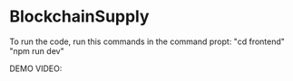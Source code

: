# BlockchainSupply

To run the code, run this commands in the command propt:
"cd frontend"
"npm run dev"

DEMO VIDEO:
